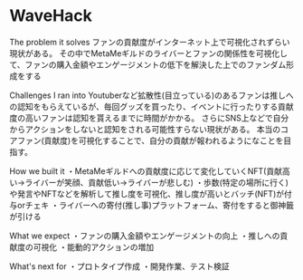 # WaveHack
The problem it solves
ファンの貢献度がインターネット上で可視化されずらい現状がある。
その中でMetaMeギルドのライバーとファンの関係性を可視化して、ファンの購入金額やエンゲージメントの低下を解決した上でのファンダム形成をする

Challenges I ran into
Youtuberなど拡散性(目立っている)のあるファンは推しへの認知をもらえているが、毎回グッズを買ったり、イベントに行ったりする貢献度の高いファンは認知を貰えるまでに時間がかかる。
さらにSNS上などで自分からアクションをしないと認知をされる可能性すらない現状がある。
本当のコアファン(貢献度)を可視化することで、自分の貢献が報われるようになことを目指す。

How we built it
・MetaMeギルドへの貢献度に応じて変化していくNFT(貢献高い->ライバーが笑顔、貢献低い->ライバーが悲しむ)
・歩数(特定の場所に行く)や発言やNFTなどを解析して推し度を可視化、推し度が高いとバッチ(NFT)が付与orチェキ
・ライバーへの寄付(推し事)プラットフォーム、寄付をすると御神籤が引ける

What we expect
・ファンの購入金額やエンゲージメントの向上
・推しへの貢献度の可視化
・能動的アクションの増加

What's next for
・プロトタイプ作成
・開発作業、テスト検証
